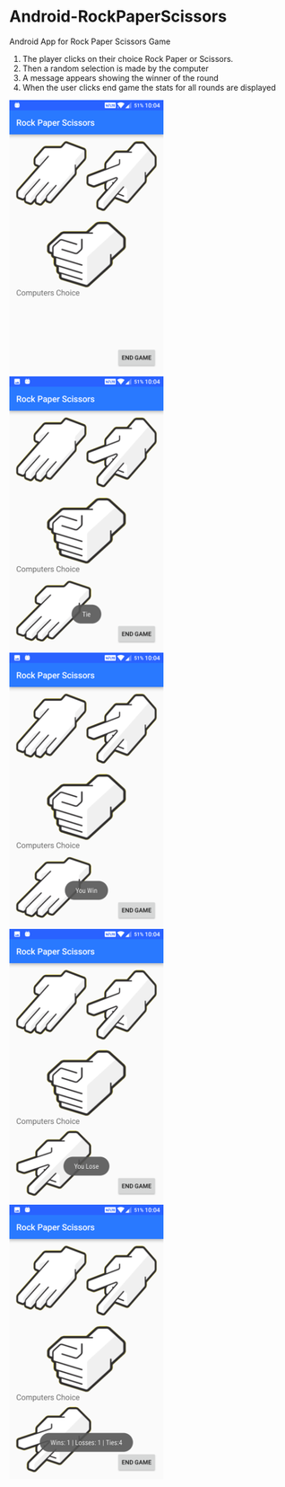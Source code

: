 # Android-RockPaperScissors
Android App for Rock Paper Scissors Game

1. The player clicks on their choice Rock Paper or Scissors. 
2. Then a random selection is made by the computer
3. A message appears showing the winner of the round
4. When the user clicks end game the stats for all rounds are displayed

<img src="https://github.com/SN23/Android-RockPaperScissors/blob/master/Screenshots/Screenshot%201.png?raw=true" width="275">
<img src="https://github.com/SN23/Android-RockPaperScissors/blob/master/Screenshots/Screenshot%202.png?raw=true" width="275">
<img src="https://github.com/SN23/Android-RockPaperScissors/blob/master/Screenshots/Screenshot%203.png?raw=true" width="275">
<img src="https://github.com/SN23/Android-RockPaperScissors/blob/master/Screenshots/Screenshot%204.png?raw=true" width="275">
<img src="https://github.com/SN23/Android-RockPaperScissors/blob/master/Screenshots/Screenshot%205.png?raw=true" width="275">
